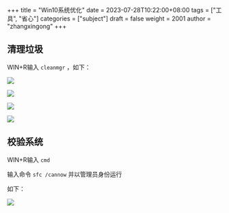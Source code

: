 +++
title = "Win10系统优化"
date = 2023-07-28T10:22:00+08:00
tags = ["工具", "省心"]
categories = ["subject"]
draft = false
weight = 2001
author = "zhangxingong"
+++

## 清理垃圾

WIN+R输入 `cleanmgr` ，如下：

![](/img/Snipaste_2023-08-01_15-46-27.png)

![](/img/Snipaste_2023-08-01_15-47-35.png)
 
![](/img/Snipaste_2023-08-01_15-50-33.png)

![](/img/Snipaste_2023-08-01_15-51-20.png)

## 校验系统

WIN+R输入 `cmd`

输入命令 `sfc /cannow` 并以管理员身份运行

如下：

![](/img/Snipaste_2023-08-01_15-58-54.png)
